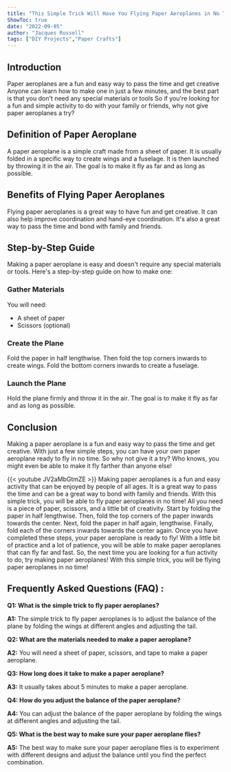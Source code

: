 ```yaml
---
title: "This Simple Trick Will Have You Flying Paper Aeroplanes in No Time!"
ShowToc: true 
date: "2022-09-05"
author: "Jacques Russell" 
tags: ["DIY Projects","Paper Crafts"]
---
```

## Introduction

Paper aeroplanes are a fun and easy way to pass the time and get creative Anyone can learn how to make one in just a few minutes, and the best part is that you don't need any special materials or tools So if you're looking for a fun and simple activity to do with your family or friends, why not give paper aeroplanes a try?

## Definition of Paper Aeroplane

A paper aeroplane is a simple craft made from a sheet of paper. It is usually folded in a specific way to create wings and a fuselage. It is then launched by throwing it in the air. The goal is to make it fly as far and as long as possible.

## Benefits of Flying Paper Aeroplanes

Flying paper aeroplanes is a great way to have fun and get creative. It can also help improve coordination and hand-eye coordination. It's also a great way to pass the time and bond with family and friends.

## Step-by-Step Guide

Making a paper aeroplane is easy and doesn't require any special materials or tools. Here's a step-by-step guide on how to make one:

### Gather Materials

You will need:
- A sheet of paper
- Scissors (optional)

### Create the Plane

Fold the paper in half lengthwise. Then fold the top corners inwards to create wings. Fold the bottom corners inwards to create a fuselage.

### Launch the Plane

Hold the plane firmly and throw it in the air. The goal is to make it fly as far and as long as possible.

## Conclusion

Making a paper aeroplane is a fun and easy way to pass the time and get creative. With just a few simple steps, you can have your own paper aeroplane ready to fly in no time. So why not give it a try? Who knows, you might even be able to make it fly farther than anyone else!

{{< youtube JV2aMbGtmZE >}} 
Making paper aeroplanes is a fun and easy activity that can be enjoyed by people of all ages. It is a great way to pass the time and can be a great way to bond with family and friends. With this simple trick, you will be able to fly paper aeroplanes in no time! All you need is a piece of paper, scissors, and a little bit of creativity. Start by folding the paper in half lengthwise. Then, fold the top corners of the paper inwards towards the center. Next, fold the paper in half again, lengthwise. Finally, fold each of the corners inwards towards the center again. Once you have completed these steps, your paper aeroplane is ready to fly! With a little bit of practice and a lot of patience, you will be able to make paper aeroplanes that can fly far and fast. So, the next time you are looking for a fun activity to do, try making paper aeroplanes! With this simple trick, you will be flying paper aeroplanes in no time!

## Frequently Asked Questions (FAQ) :
**Q1: What is the simple trick to fly paper aeroplanes?**

**A1:** The simple trick to fly paper aeroplanes is to adjust the balance of the plane by folding the wings at different angles and adjusting the tail.

**Q2: What are the materials needed to make a paper aeroplane?**

**A2:** You will need a sheet of paper, scissors, and tape to make a paper aeroplane.

**Q3: How long does it take to make a paper aeroplane?**

**A3:** It usually takes about 5 minutes to make a paper aeroplane.

**Q4: How do you adjust the balance of the paper aeroplane?**

**A4:** You can adjust the balance of the paper aeroplane by folding the wings at different angles and adjusting the tail.

**Q5: What is the best way to make sure your paper aeroplane flies?**

**A5:** The best way to make sure your paper aeroplane flies is to experiment with different designs and adjust the balance until you find the perfect combination.



